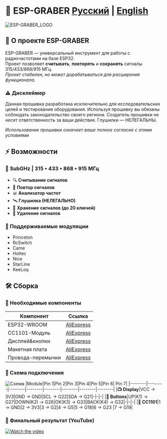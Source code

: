 <div align="left">
  <h1>📡 ESP-GRABER   <a href="#ru">Русский</a> | <a href="#en">English</a></h1>

![ESP-GRABER_LOGO](https://github.com/user-attachments/assets/d66de6df-3508-4e3d-aba1-9d0b1d6ce611)

</div>

<div id="ru">
  
## 🚀 О проекте ESP-GRABER
ESP-GRABER — универсальный инструмент для работы с радиочастотами на базе ESP32.  
Проект позволяет **считывать**, **повторять** и **сохранять** сигналы 315/433/868/915 МГц.  
*Проект стабилен, но может дорабатываться для расширения функционала.*

### ⚠️ Дисклеймер
Данная прошивка разработана исключительно для исследовательских целей и тестирования оборудования. 
Используя прошивку вы обязаны соблюдать законодательство своего региона. Создатель прошивки не несет ответственность за ваши действия. Глушилки — НЕЛЕГАЛЬНЫ.

*Использование прошивки означает ваше полное согласие с этими условиями*  
## ⚡ Возможности
### 📶 **SubGHz | 315 • 433 • 868 • 915 МГц**  
- 🔍 **Считывание сигналов**  
- 🔄 **Повтор сигналов**  
- 📊 **Анализатор частот**  
- 🛰️ **Глушилка (НЕЛЕГАЛЬНО)**  
- 💾 **Хранение сигналов (до 20 ключей)**  
- 🚫 **Удаление сигналов**  

### 📡 Поддерживаемые модуляции
- Princeton
- RcSwitch
- Came 
- Holtec
- Nice
- StarLine
- KeeLoq

## 🛠️ Сборка
### 🔧 Необходимые компоненты
| Компонент | Ссылка |
|-----------|--------|
| ESP32-WROOM | [AliExpress](https://aliexpress.ru/item/1005004605399313.html) |
| CC1101-Модуль | [AliExpress](https://aliexpress.ru/item/1005008544032996.html) |
| Дисплей&кнопки | [AliExpress](https://aliexpress.ru/item/1005006322355552.html) |
| Макетная плата | [AliExpress](https://aliexpress.ru/item/1005008466693134.html) |
| Провода-перемычки | [AliExpress](https://aliexpress.ru/item/1005007553381854.html) |

### 🔌 Схема подключения
![Схема](https://github.com/user-attachments/assets/cda54f27-3c40-4c8f-980a-df7c30e4257f)
|Module|Pin 1|Pin 2|Pin 3|Pin 4|Pin 5|Pin 6| Pin 7|
|--------|--------|--------|--------|--------|--------|--------|--------|
|**📺 Display**|VCC → 3V3|GND → GND|SCL → G22|SDA → G21|-|-|-|
|**🔘 Buttons**|UP(K1) → G27|DOWN(K2) → G26|OK(K3) → G33|BACK(K4) → G32|-|-|-|
|**📡 CC1101**|1 → GND|2 → 3V3|3 → G2|4 → G5|5 → G18|6 → G23 |7 → G19|

### 📸 Финальный результат (YouTube)
[![Watch the video](https://img.youtube.com/vi/qRX-z81Mjyg/maxresdefault.jpg)](https://www.youtube.com/watch?v=qRX-z81Mjyg)

<div id="en" hidden>

## 🚀 About ESP-GRABER
ESP-GRABER is a versatile tool for working with radio frequencies based on ESP32.  
The project allows **reading**, **repeating**, and **saving** signals in the 315/433/868/915 MHz ranges.  
*The project is stable but may be updated for additional features.*

### ⚠️ Disclaimer
This firmware is designed exclusively for research purposes and hardware testing. 
By using the firmware, you must comply with the laws of your region. The firmware creator is not responsible for your actions. Jammers are ILLEGAL.

*Using the firmware means that you fully agree to these terms*     

## ⚡ Features
### 📶 **SubGHz | 315 • 433 • 868 • 915 МГц** 
- 🔍 **Signal Reader**
- 🔄 **Signal Repeater**
- 📊 **Frequency Analyzer**
- 🛰️ **Jammer (ILLEGAL)**
- 💾 **Signal Storage (up to 20 keys)**
- 🚫 **Signal Delete**

### 📡 Supported modulations
- Princeton
- RcSwitch
- Came 
- Holtec
- Nice
- StarLine
- KeeLoq

## 🛠️ Building
### 🔧 Required Components
| Component | Link |
|-----------|------|
| ESP32-WROOM | [AliExpress](https://aliexpress.ru/item/1005004605399313.html) |
| CC1101 Module | [AliExpress](https://aliexpress.ru/item/1005008544032996.html) |
| Display & Buttons | [AliExpress](https://aliexpress.ru/item/1005006322355552.html) |
| Breadboard | [AliExpress](https://aliexpress.ru/item/1005008466693134.html) |
| Jumper Wires | [AliExpress](https://aliexpress.ru/item/1005007553381854.html) |

### 🔌 Connection Scheme
![Scheme](https://github.com/user-attachments/assets/cda54f27-3c40-4c8f-980a-df7c30e4257f)
|Module|Pin 1|Pin 2|Pin 3|Pin 4|Pin 5|Pin 6| Pin 7|
|--------|--------|--------|--------|--------|--------|--------|--------|
|**📺 Display**|VCC → 3V3|GND → GND|SCL → G22|SDA → G21|-|-|-|
|**🔘 Buttons**|UP(K1) → G27|DOWN(K2) → G26|OK(K3) → G33|BACK(K4) → G32|-|-|-|
|**📡 CC1101**|1 → GND|2 → 3V3|3 → G2|4 → G5|5 → G18|6 → G23 |7 → G19|

### 📸 Final Result (YouTube)
[![Watch the video](https://img.youtube.com/vi/qRX-z81Mjyg/maxresdefault.jpg)](https://www.youtube.com/watch?v=qRX-z81Mjyg)

</div>
